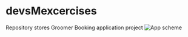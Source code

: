 # devsMexcercises
Repository stores Groomer Booking application project
![App scheme]([https://i.ibb.co/WghX588/Groomer-App-Scheme.jpg](https://i.ibb.co/9sD0gKK/Groomer-App-Scheme.jpg)https://i.ibb.co/9sD0gKK/Groomer-App-Scheme.jpg)
